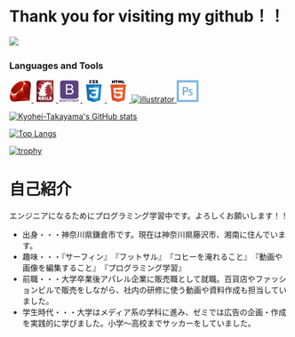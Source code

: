 # Thank you for visiting my github！！


<p align="left"> 
  <a href="https://github.com/kyohei-tkym">
    <img src="https://komarev.com/ghpvc/?username=kyohei-tkym"/>
  </a>
</p>
<h3 align="left">Languages and Tools</h3>
<p align="left"><a href="https://www.ruby-lang.org/en/" target="_blank"> <img src="https://raw.githubusercontent.com/devicons/devicon/master/icons/ruby/ruby-original.svg" alt="ruby" width="40" height="40"/> </a> <a href="https://rubyonrails.org" target="_blank"> <img src="https://raw.githubusercontent.com/devicons/devicon/master/icons/rails/rails-original-wordmark.svg" alt="rails" width="40" height="40"/> </a> <a href="https://getbootstrap.com" target="_blank"> <img src="https://raw.githubusercontent.com/devicons/devicon/master/icons/bootstrap/bootstrap-plain-wordmark.svg" alt="bootstrap" width="40" height="40"/> </a> <a href="https://www.w3schools.com/css/" target="_blank"> <img src="https://raw.githubusercontent.com/devicons/devicon/master/icons/css3/css3-original-wordmark.svg" alt="css3" width="40" height="40"/> </a> <a href="https://www.w3.org/html/" target="_blank"> <img src="https://raw.githubusercontent.com/devicons/devicon/master/icons/html5/html5-original-wordmark.svg" alt="html5" width="40" height="40"/> </a> <a href="https://www.adobe.com/in/products/illustrator.html" target="_blank"> <img src="https://www.vectorlogo.zone/logos/adobe_illustrator/adobe_illustrator-icon.svg" alt="illustrator" width="40" height="40"/> </a> <a href="https://www.photoshop.com/en" target="_blank"> <img src="https://raw.githubusercontent.com/devicons/devicon/master/icons/photoshop/photoshop-line.svg" alt="photoshop" width="40" height="40"/> </a>  </p>

[![Kyohei-Takayama's GitHub stats](https://github-readme-stats.vercel.app/api?username=kyohei-tkym&theme=vue-dark&show_icons=true)](https://github.com/kyohei-tkym/github-readme-stats)

[![Top Langs](https://github-readme-stats.vercel.app/api/top-langs/?username=kyohei-tkym&theme=vue-dark&show_icons=true&layout=compact)](https://github.com/kyohei-tkym/github-readme-stats)

[![trophy](https://github-profile-trophy.vercel.app/?username=kyohei-tkym&theme=dracula)](https://github.com/kyohei-tkym/github-profile-trophy)

# 自己紹介
エンジニアになるためにプログラミング学習中です。よろしくお願いします！！
- 出身・・・神奈川県鎌倉市です。現在は神奈川県藤沢市、湘南に住んでいます。
- 趣味・・・『サーフィン』　『フットサル』　『コヒーを淹れること』　『動画や画像を編集すること』　『プログラミング学習』
- 前職・・・大学卒業後アパレル企業に販売職として就職。百貨店やファッションビルで販売をしながら、社内の研修に使う動画や資料作成も担当していました。
- 学生時代・・・大学はメディア系の学科に進み、ゼミでは広告の企画・作成を実践的に学びました。小学〜高校までサッカーをしていました。
